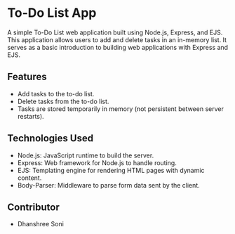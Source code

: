 # To-Do List App

A simple To-Do List web application built using Node.js, Express, and EJS. This application allows users to add and delete tasks in an in-memory list. It serves as a basic introduction to building web applications with Express and EJS.

## Features
- Add tasks to the to-do list.
- Delete tasks from the to-do list.
- Tasks are stored temporarily in memory (not persistent between server restarts).

## Technologies Used
- Node.js: JavaScript runtime to build the server.
- Express: Web framework for Node.js to handle routing.
- EJS: Templating engine for rendering HTML pages with dynamic content.
- Body-Parser: Middleware to parse form data sent by the client.

## Contributor
- Dhanshree Soni

